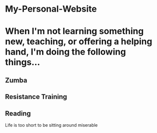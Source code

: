 # My-Personal-Website

<h1>When I'm not learning something new, teaching, or offering a helping hand, I'm doing the following things...</h1>

<h2>Zumba</h2>

<h2>Resistance Training</h2>

<h2>Reading</h2>


<p>Life is too short to be sitting around miserable</p>


  
